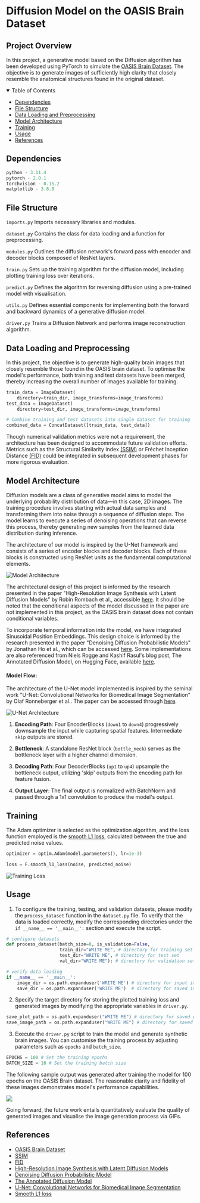 # Diffusion Model on the OASIS Brain Dataset

## Project Overview
In this project, a generative model based on the Diffusion algorithm has been developed using PyTorch to simulate the [OASIS Brain Dataset](https://www.oasis-brains.org/). The objective is to generate images of sufficiently high clarity that closely resemble the anatomical structures found in the original dataset.

<details open>
  <summary>Table of Contents</summary>

- [Dependencies](#dependencies)
- [File Structure](#file-structure)
- [Data Loading and Preprocessing](#data-loading-and-preprocessing)
- [Model Architecture](#model-architecture)
- [Training](#training)
- [Usage](#usage)
- [References](#references)

</details>

## Dependencies

```python
python - 3.11.4
pytorch - 2.0.1
torchvision - 0.15.2
matplotlib - 3.8.0
```

## File Structure
`imports.py` Imports necessary libraries and modules.

`dataset.py` Contains the class for data loading and a function for preprocessing.

`modules.py` Outlines the diffusion network's forward pass with encoder and decoder blocks composed of ResNet layers.

`train.py` Sets up the training algorithm for the diffusion model, including plotting training loss over iterations.

`predict.py` Defines the algorithm for reversing diffusion using a pre-trained model with visualisation.

`utils.py` Defines essential components for implementing both the forward and backward dynamics of a generative diffusion model.

`driver.py` Trains a Diffusion Network and performs image reconstruction algorithm.

## Data Loading and Preprocessing
In this project, the objective is to generate high-quality brain images that closely resemble those found in the OASIS brain dataset. To optimise the model's performance, both training and test datasets have been merged, thereby increasing the overall number of images available for training.

```python
train_data = ImageDataset(
    directory=train_dir, image_transforms=image_transforms)
test_data = ImageDataset(
    directory=test_dir, image_transforms=image_transforms)

# Combine training and test datasets into single dataset for training
combined_data = ConcatDataset([train_data, test_data])
```

Though numerical validation metrics were not a requirement, the architecture has been designed to accommodate future validation efforts. Metrics such as the Structural Similarity Index [(SSIM)](https://github.com/VainF/pytorch-msssim) or Fréchet Inception Distance [(FID)](https://github.com/mseitzer/pytorch-fid) could be integrated in subsequent development phases for more rigorous evaluation.

## Model Architecture
Diffusion models are a class of generative model aims to model  the underlying probability distribution of data—in this case, 2D images. The training procedure involves starting with actual data samples and transforming them into noise through a sequence of diffusion steps. The model learns to execute a series of denoising operations that can reverse this process, thereby generating new samples from the learned data distribution during inference.

The architecture of our model is inspired by the U-Net framework and consists of a series of encoder blocks and decoder blocks. Each of these blocks is constructed using ResNet units as the fundamental computational elements.

![Model Architecture](images/architecture.png)

The architectural design of this project is informed by the research presented in the paper "High-Resolution Image Synthesis with Latent Diffusion Models" by Robin Rombach et al., accessible [here](https://arxiv.org/pdf/2112.10752.pdf). It should be noted that the conditional aspects of the model discussed in the paper are not implemented in this project, as the OASIS brain dataset does not contain conditional variables.

To incorporate temporal information into the model, we have integrated Sinusoidal Position Embeddings. This design choice is informed by the research presented in the paper "Denoising Diffusion Probabilistic Models" by Jonathan Ho et al., which can be accessed [here](https://arxiv.org/pdf/2006.11239.pdf). Some implementations are also referenced from Niels Rogge and Kashif Rasul's blog post, The Annotated Diffusion Model, on Hugging Face, available [here](https://huggingface.co/blog/annotated-diffusion).


#### Model Flow:
The architecture of the U-Net model implemented is inspired by the seminal work "U-Net: Convolutional Networks for Biomedical Image Segmentation" by Olaf Ronneberger et al.. The paper can be accessed through [here](https://arxiv.org/pdf/1505.04597.pdf).

![U-Net Architecture](images/unet.png)

1. **Encoding Path**: Four EncoderBlocks (`down1` to `down4`) progressively downsample the input while capturing spatial features. Intermediate `skip` outputs are stored.
   
2. **Bottleneck**: A standalone ResNet block (`bottle_neck`) serves as the bottleneck layer with a higher channel dimension.
   
3. **Decoding Path**: Four DecoderBlocks (`up1` to `up4`) upsample the bottleneck output, utilizing 'skip' outputs from the encoding path for feature fusion.
  
4. **Output Layer**: The final output is normalized with BatchNorm and passed through a 1x1 convolution to produce the model's output.

## Training
The Adam optimizer is selected as the optimization algorithm, and the loss function employed is the [smooth L1 loss](https://pytorch.org/docs/stable/generated/torch.nn.SmoothL1Loss.html), calculated between the true and predicted noise values.

```python
optimizer = optim.Adam(model.parameters(), lr=1e-3)
```

```python
loss = F.smooth_l1_loss(noise, predicted_noise)
```

![Training Loss](images/training_loss.png)

## Usage
1. To configure the training, testing, and validation datasets, please modify the `process_dataset` function in the `dataset.py` file. To verify that the data is loaded correctly, modify the corresponding directories under the `if __name__ == '__main__':` section and execute the script.

```python
# configure datasets
def process_dataset(batch_size=8, is_validation=False,
                    train_dir="WRITE ME", # directory for training set
                    test_dir="WRITE ME", # directory for test set
                    val_dir="WRITE ME"): # directory for validation set
```

```python
# verify data loading
if __name__ == '__main__':
    image_dir = os.path.expanduser('WRITE ME') # directory for input images
    save_dir = os.path.expanduser('WRITE ME')  # directory for saved images
```

2. Specify the target directory for storing the plotted training loss and generated images by modifying the appropriate variables in `driver.py`.

```python
save_plot_path = os.path.expanduser("WRITE ME") # directory for saved plots
save_image_path = os.path.expanduser("WRITE ME") # directory for saved images
```

3. Execute the `driver.py` script to train the model and generate synthetic brain images. You can customise the training process by adjusting parameters such as `epochs` and `batch_size`.

```python
EPOCHS = 100 # Set the training epochs
BATCH_SIZE = 16 # Set the training batch size
```

The following sample output was generated after training the model for 100 epochs on the OASIS Brain dataset. The reasonable clarity and fidelity of these images demonstrates model's performance capabilities.

![](images/image_grid.png)

Going forward, the future work entails quantitatively evaluate the quality of generated images and visualise the image generation process via GIFs.

## References
- [OASIS Brain Dataset](https://www.oasis-brains.org/)
- [SSIM](https://github.com/VainF/pytorch-msssim)
- [FID](https://github.com/mseitzer/pytorch-fid)
- [High-Resolution Image Synthesis with Latent Diffusion Models](https://arxiv.org/pdf/2112.10752.pdf)
- [Denoising Diffusion Probabilistic Model](https://arxiv.org/pdf/2006.11239.pdf)
- [The Annotated Diffusion Model](https://huggingface.co/blog/annotated-diffusion)
- [U-Net: Convolutional Networks for Biomedical Image Segmentation](https://arxiv.org/pdf/1505.04597.pdf)
- [Smooth L1 loss](https://pytorch.org/docs/stable/generated/torch.nn.SmoothL1Loss.html)
